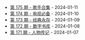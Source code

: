 * [第 175 期 - 歌手合集](https://day.tsq360.cf/posts/175-歌手合集) - 2024-01-11
* [第 174 期 - 电视必备](https://day.tsq360.cf/posts/174-电视必备) - 2024-01-10
* [第 173 期 - 经典永存](https://day.tsq360.cf/posts/173-经典永存) - 2024-01-09
* [第 172 期 - 数字书库](https://day.tsq360.cf/posts/172-数字书库) - 2024-01-08
* [第 171 期 - 人物传记](https://day.tsq360.cf/posts/171-人物传记) - 2024-01-07
